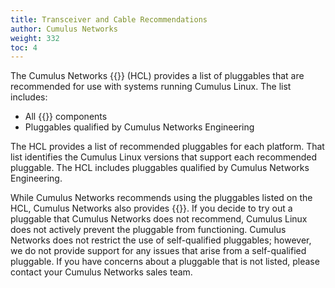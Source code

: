 ```yaml
---
title: Transceiver and Cable Recommendations
author: Cumulus Networks
weight: 332
toc: 4
---
```


The Cumulus Networks {{<exlink url="https://cumulusnetworks.com/hcl" text="Cumulus Linux Hardware Compatibility List">}} (HCL) provides a list of pluggables that are recommended for use with systems running Cumulus Linux. The list includes:

- All {{<exlink url="https:https://www.nvidia.com/en-us/networking/ethernet-switching/spectrum-sn4000/" text="Cumulus Express">}} components
- Pluggables qualified by Cumulus Networks Engineering

The HCL provides a list of recommended pluggables for each platform. That list identifies the Cumulus Linux versions that support each recommended pluggable. The HCL includes pluggables qualified by Cumulus Networks Engineering.

While Cumulus Networks recommends using the pluggables listed on the HCL, Cumulus Networks also provides {{<link url="Transceiver-and-Cable-Self-qualification-with-Cumulus-Linux" text="this procedure for qualifying a non-recommended pluggable yourself">}}. If you decide to try out a pluggable that Cumulus Networks does not recommend, Cumulus Linux does not actively prevent the pluggable from functioning. Cumulus Networks does not restrict the use of self-qualified pluggables; however, we do not provide support for any issues that arise from a self-qualified pluggable. If you have concerns about a pluggable that is not listed, please contact your Cumulus Networks sales team.
